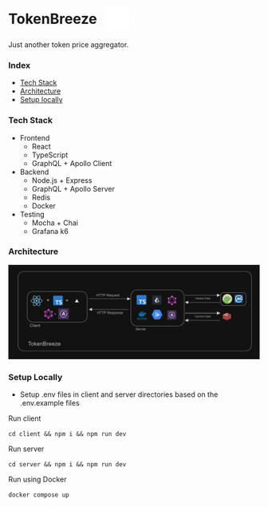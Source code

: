 <h1 style="display:flex; flex-direction:row; gap:1rem; align-items:center; justify-items:center;"> TokenBreeze <img src="./client/public/waves.svg"/></h1>
Just another token price aggregator.

### Index

- [Tech Stack](#architecture)
- [Architecture](#architecture)
- [Setup locally](#architecture)

### Tech Stack

- Frontend
  - React
  - TypeScript
  - GraphQL + Apollo Client
- Backend
  - Node.js + Express
  - GraphQL + Apollo Server
  - Redis
  - Docker
- Testing
  - Mocha + Chai
  - Grafana k6

### Architecture

![architecture](./client/public/tokenbreeze.png)

### Setup Locally

- Setup .env files in client and server directories based on the .env.example files

Run client

```
cd client && npm i && npm run dev
```

Run server

```
cd server && npm i && npm run dev
```

Run using Docker

```
docker compose up
```
